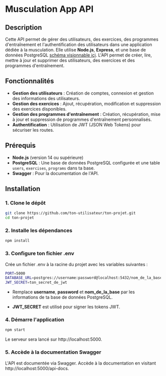 # Musculation App API

## Description
Cette API permet de gérer des utilisateurs, des exercices, des programmes d'entraînement et l'authentification des utilisateurs dans une application dédiée à la musculation. Elle utilise **Node.js**, **Express**, et une base de données PostgreSQL [schéma visionnable içi](https://dbdiagram.io/d/67ea3b144f7afba184c506ed). L'API permet de créer, lire, mettre à jour et supprimer des utilisateurs, des exercices et des programmes d'entraînement.

## Fonctionnalités
- **Gestion des utilisateurs** : Création de comptes, connexion et gestion des informations des utilisateurs.
- **Gestion des exercices** : Ajout, récupération, modification et suppression des exercices disponibles.
- **Gestion des programmes d'entraînement** : Création, récupération, mise à jour et suppression de programmes d'entraînement personnalisés.
- **Authentification** : Utilisation de JWT (JSON Web Tokens) pour sécuriser les routes.

## Prérequis
- **Node.js** (version 14 ou supérieure)
- **PostgreSQL** : Une base de données PostgreSQL configurée et une table `users`, `exercises`, `programs` dans ta base.
- **Swagger** : Pour la documentation de l'API.

## Installation

### 1. Clone le dépôt
```bash
git clone https://github.com/ton-utilisateur/ton-projet.git
cd ton-projet
```

### 2. Installe les dépendances
```bash
npm install
```

### 3. Configure ton fichier .env
Crée un fichier .env à la racine du projet avec les variables suivantes :
```bash
PORT=5000
DATABASE_URL=postgres://username:password@localhost:5432/nom_de_la_base
JWT_SECRET=ton_secret_de_jwt
```

- Remplace **username**, **password** et **nom_de_la_base** par les informations de ta base de données PostgreSQL.

- **JWT_SECRET** est utilisé pour signer les tokens JWT.

### 4. Démarre l'application
```bash
npm start
```
Le serveur sera lancé sur http://localhost:5000.


### 5. Accède à la documentation Swagger
L'API est documentée via Swagger. Accède à la documentation en visitant http://localhost:5000/api-docs.
